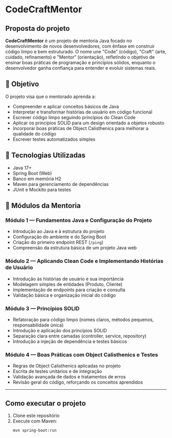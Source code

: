 # CodeCraftMentor

## Proposta do projeto

**CodeCraftMentor** é um projeto de mentoria Java focado no desenvolvimento de novos desenvolvedores, com ênfase em construir código limpo e bem estruturado. O nome une "Code" (código), "Craft" (arte, cuidado, refinamento) e "Mentor" (orientação), refletindo o objetivo de ensinar boas práticas de programação e princípios sólidos, enquanto o desenvolvedor ganha confiança para entender e evoluir sistemas reais.

## 🧠 Objetivo

O projeto visa que o mentorado aprenda a:

- Compreender e aplicar conceitos básicos de Java
- Interpretar e transformar histórias de usuário em código funcional
- Escrever código limpo seguindo princípios do Clean Code
- Aplicar os princípios SOLID para um design orientado a objetos robusto
- Incorporar boas práticas de Object Calisthenics para melhorar a qualidade do código
- Escrever testes automatizados simples

## 🔨 Tecnologias Utilizadas

- Java 17+
- Spring Boot (Web)
- Banco em memória H2
- Maven para gerenciamento de dependências
- JUnit e Mockito para testes

## 🧱 Módulos da Mentoria

### Módulo 1 — Fundamentos Java e Configuração do Projeto

- Introdução ao Java e à estrutura do projeto
- Configuração do ambiente e do Spring Boot
- Criação do primeiro endpoint REST (`/ping`)
- Compreensão da estrutura básica de um projeto Java web

### Módulo 2 — Aplicando Clean Code e Implementando Histórias de Usuário

- Introdução às histórias de usuário e sua importância
- Modelagem simples de entidades (Produto, Cliente)
- Implementação de endpoints para criação e consulta
- Validação básica e organização inicial do código

### Módulo 3 — Princípios SOLID

- Refatoração para código limpo (nomes claros, métodos pequenos, responsabilidade única)
- Introdução e aplicação dos princípios SOLID
- Separação clara entre camadas (controller, service, repository)
- Introdução a injeção de dependência e testes básicos

### Módulo 4 — Boas Práticas com Object Calisthenics e Testes

- Regras de Object Calisthenics aplicadas no projeto
- Escrita de testes unitários e de integração
- Validação avançada de dados e tratamentos de erros
- Revisão geral do código, reforçando os conceitos aprendidos

---

## Como executar o projeto

1. Clone este repositório  
2. Execute com Maven:  
   ```bash
   mvn spring-boot:run


